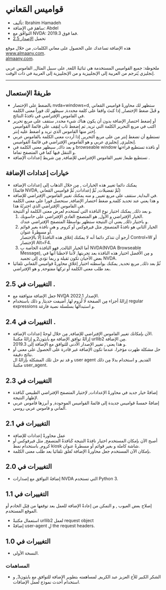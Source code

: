 # قواميس المَعاني #

*	تأليف: Ibrahim Hamadeh
*	ساهمَ في الإضافة: Abdel
*	التوافُق مع NVDA: 2019.3 فما فوق.
*	تحميل [الإصدار 2.5][1]

هذه الإضافة تساعدك على الحصول على معاني الكلمات, من خلال موقع www.almaany.com.  
[almaany.com](https://www.almaany.com/en/dict/ar-en/).

ملحوظة: جميع القواميس المستخدمة هي ثنائيةْ اللغة, على سبيل المثال, القاموس عربي إنجليزي يُترجم من العربية إلى الإنجلييزية و من الإنجلييزية إلى العربية في ذات الوقت.

***

## طريقةْ الإستعمال 

*	بالضغط على الإختصار nvda+windows+d, ستظهر لك محاورةْ قواميس المَعاني  
و قَبلَ ضغط الإختصار, إذا كنتَ واقفا على كلمة محددة, سيظهر لك فوراً معنى الكلمة في القاموس الإفتراضي في نافذةْ النتائج.  
*	أو إضغط اختصار الإضافة بدون أن يكون هناك شيء محدد, ستقف على مربع تحرير  
اكتب في مربع التحرير الكلمة التي تريد, ثم إضغط تاب لِتقِف على قائمةْ القواميس إختر منها القاموس الذي تريد و اضغط عليه إنتر.  
*	تستطيع أن تضغط إنتر من على مربع التحرير, إذا أردت معنى الكلمة بالقاموس عربي إنجليزي, إنجليزي عربي و هو القاموس الإفتراضي في قائمةْ القواميس.  
*	و بعد ذاك, سيظهر معنى الكلمة في browseable window أو نافذة تستطيع قراءتها و التنقل فيها كما في المتصفح تماما.  
*	تستطيع طبعا, تغيير القاموس الإفتراضي للإضافة, مِن شريط إعدادات الإضافة .  

## خيارات إعدادات الإضافة ##

*	يمكنك دائما تغيير هذه الخيارات , مِن خلال الذهاب إلى إعدادات الإضافة  
(قائمةْ NVDA, ثُمَّ تفضيلات, ثُمَّ إعدادات, ثُمَّ قواميس المَعاني)  
*	في البداية, ستقف على مربع تغيير, و منه يمكنك تغيير القاموس الإفتراضي للإضافة.  
و هذا يعني عند تحديد كلمة,و ضغط اختصار الإضافة, ستحصل فورا على معنى الكلمة في القاموس الإفتراضي الذي اخترتُهُ هذا.  
و بعد ذلك, يمكنك اختيار نوع النافذة التي تُستخدم لعرض معنى الكلمة أو النتيجة.  
	1.	الخيار الإفتراضي و الأول, هو المتصفح العادي الإفتراضي على حاسوبك.  
و باختيار ذلك, يعني أن النتيجة ستظهر بواسطةْ المتصفح الإفتراضي عندك.  
	2.	الخيار الثاني هو نافذةْ المتصفح, مثل فيرفوكس أو كروم, و هي نافذة بغير قوائم أو مسطرةْ عنوان.  
أرجو أن تتذكر دائما أنه لا يمكنك إغلاق هذه النافذةْ إلَّا بالإختصار Control+W أو الإختصار Alt+F4.  
	3.	أما الخيار الثالث, فهو النافذة الخاصة بِ NVDA(NVDA Browseable Message), و مِن الأفضل اختيار هذه النافذة بعد تجربتها, لأننا لاحظنا أنها في بعض الأحيان تكون ثقيلة و ربما تؤدي إلى تجميد NVDA.  
*	ثُمَّ بعد ذلك, مربع تحديد, يمكنك بواسطته اختيار إغلاق محاورةْ قواميس المَعاني تلقائيا بعد طلب معنى الكلمة أو تركها مفتوحة, و هو الإفتراضي.  

## التغييرات في 2.5 .

*	جعل الإضافة متوافقة مع NVDA الإصدار 2022.1.
*	إزالةْ أجزاء مِن الصفحة لا لُزوم لها, أُضيفت حديثا, و ذلك باستخدام  regular expressions و استبدالها بسلسلة نصية فارغة.

## التغييرات في 2.4 .

*	الآن بإمكانك تغيير القاموس الإفتراضي للإضافة, مِن خلال لوحةْ إعدادات الإضافة.  
إزالةْ توافق الإضافة مع بايثون2,و إزالةْ مكتبةْ urllib2 مِن الإضافة.  
و هذا يعني , تغيير الإصدار الأدنى للتوافق مع الإضافة إلى 2019.3.  
*	حل مشكلة ظهرت مؤخرا، عندما تكون الإضافة غير قادرة على الحصول على معنى أو نتائج دقيقة.  
و قد تم حل تلك المشكلة بإزالةْ ال user agent القديم, و استخدام بدلا مِن ذلك مكتبةْ user_agent.  

## التغييرات في 2.3 ##

*	إضافةْ خيار جديد في محاورةْ الإعدادات, لإختيار المتصفح الإفتراضي الطبيعي كَنافذة لإظهار النتيجة.  
*	إضافةْ خمسةْ قواميس جديدة إلى قائمةْ القواميس الموجودة, و أبرزها قاموس عربي ألماني و قاموس عربي روسي.  

## التغييرات في 2.1 ##

*	عمل محاورةْ إعدادات للإضافة  
*	أصبح الآن بإمكان المستخدم اختيار نافذةْ النتيجة كَنافذةْ المتصفح, مثل فيرفوكس أو كروم, باستخدام نمط kiosk شاشة كاملة و بغير قوائم أو مسطرةْ عنوان.  
*	بإمكان الآن المستخدم جعل محاورةْ الإضافة تُغلق تلقائيا بعد طلب معنى الكلمة.  

## التغييرات في 2.0 ##

*	إضافةُ التوافق مع إصدارات NVDA التي تستخدم Python 3.

## التغييرات في 1.1 ##

إصلاح بعض العيوب , و التمكن من إعادةْ الإضافة للعمل بعد توقفها من قِبَل الخادم أو الموقع المستخدم.  

*	استعمال مكتبةْ  urllib2 لعمل request object  
*	إضافةْ user-agent لِ the request headers.  

## التغييرات في  1.0 ##

*	النسخة الأولى.

### المساهمات ###

*	الشكر الكبير للأخ العزيز عبد الكريم, لمساهمته بتطوير الإضافة للتوافق مع بايثون3, و استخدام أحدث نموذج لعمل الإضافات.  

[1]: https://github.com/ibrahim-h/dictionariesAlmaany/releases/download/2.5/DictionariesAlmaany-2.5.nvda-addon